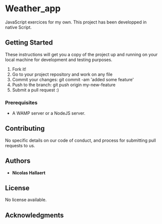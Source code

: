 # Weather_app

JavaScript exercices for my own.
This project has been developped in native Script.

## Getting Started

These instructions will get you a copy of the project up and running on your local machine for development and testing purposes.

1. Fork it!
2. Go to your project repository and work on any file
6. Commit your changes: git commit -am 'added some feature'
7. Push to the branch: git push origin my-new-feature
8. Submit a pull request :)

### Prerequisites

- A WAMP server or a NodeJS server.

## Contributing

No specific details on our code of conduct, and process for submitting pull requests to us.

## Authors

* **Nicolas Hallaert**

## License

No license available.

## Acknowledgments
